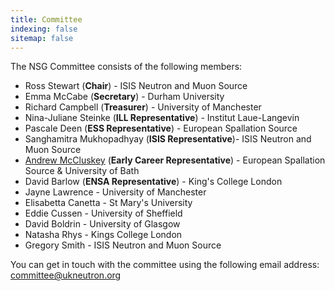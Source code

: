 ```yaml
---
title: Committee
indexing: false
sitemap: false
---
```


The NSG Committee consists of the following members:
- Ross Stewart (**Chair**) - ISIS Neutron and Muon Source
- Emma McCabe (**Secretary**) - Durham University 
- Richard Campbell (**Treasurer**) - University of Manchester
- Nina-Juliane Steinke (**ILL Representative**) - Institut Laue-Langevin
- Pascale Deen (**ESS Representative**) - European Spallation Source
- Sanghamitra Mukhopadhyay (**ISIS Representative**)- ISIS Neutron and Muon Source
- [Andrew McCluskey](https://armccluskey.com) (**Early Career Representative**) - European Spallation Source & University of Bath
- David Barlow (**ENSA Representative**) - King's College London
- Jayne Lawrence - University of Manchester
- Elisabetta Canetta - St Mary's University
- Eddie Cussen - University of Sheffield
- David Boldrin - University of Glasgow
- Natasha Rhys - Kings College London
- Gregory Smith - ISIS Neutron and Muon Source

You can get in touch with the committee using the following email address: [committee@ukneutron.org](mailto:committee@ukneutron.org)
